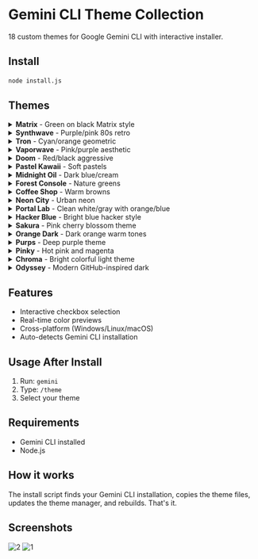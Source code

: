 # Gemini CLI Theme Collection

18 custom themes for Google Gemini CLI with interactive installer.

## Install

```bash
node install.js
```

## Themes

<details>
<summary><strong>Matrix</strong> - Green on black Matrix style</summary>

![Matrix Logo](https://raw.githubusercontent.com/Pixel-wiz/gemini-themes/assets/matrix-logo.png)
![Matrix Code](https://raw.githubusercontent.com/Pixel-wiz/gemini-themes/assets/matrix.png)

</details>

<details>
<summary><strong>Synthwave</strong> - Purple/pink 80s retro</summary>

![Synthwave Logo](https://raw.githubusercontent.com/Pixel-wiz/gemini-themes/assets/synthwave-logo.png)
![Synthwave Code](https://raw.githubusercontent.com/Pixel-wiz/gemini-themes/assets/synthwave.png)

</details>

<details>
<summary><strong>Tron</strong> - Cyan/orange geometric</summary>

![Tron Logo](https://raw.githubusercontent.com/Pixel-wiz/gemini-themes/assets/tron-logo.png)
![Tron Code](https://raw.githubusercontent.com/Pixel-wiz/gemini-themes/assets/tron.png)

</details>

<details>
<summary><strong>Vaporwave</strong> - Pink/purple aesthetic</summary>

![Vaporwave Logo](https://raw.githubusercontent.com/Pixel-wiz/gemini-themes/assets/vaporwave-logo.png)
![Vaporwave Code](https://raw.githubusercontent.com/Pixel-wiz/gemini-themes/assets/vaporwave.png)

</details>

<details>
<summary><strong>Doom</strong> - Red/black aggressive</summary>

![Doom Logo](https://raw.githubusercontent.com/Pixel-wiz/gemini-themes/assets/doom-logo.png)
![Doom Code](https://raw.githubusercontent.com/Pixel-wiz/gemini-themes/assets/doom.png)

</details>

<details>
<summary><strong>Pastel Kawaii</strong> - Soft pastels</summary>

![Pastel Kawaii Logo](https://raw.githubusercontent.com/Pixel-wiz/gemini-themes/assets/pastel-kawaii-logo.png)
![Pastel Kawaii Code](https://raw.githubusercontent.com/Pixel-wiz/gemini-themes/assets/pastel-kawaii.png)

</details>

<details>
<summary><strong>Midnight Oil</strong> - Dark blue/cream</summary>

![Midnight Oil Logo](https://raw.githubusercontent.com/Pixel-wiz/gemini-themes/assets/midnight-oil-logo.png)
![Midnight Oil Code](https://raw.githubusercontent.com/Pixel-wiz/gemini-themes/assets/midnight-oil.png)

</details>

<details>
<summary><strong>Forest Console</strong> - Nature greens</summary>

![Forest Console Logo](https://raw.githubusercontent.com/Pixel-wiz/gemini-themes/assets/forest-console-logo.png)
![Forest Console Code](https://raw.githubusercontent.com/Pixel-wiz/gemini-themes/assets/forest-console.png)

</details>

<details>
<summary><strong>Coffee Shop</strong> - Warm browns</summary>

![Coffee Shop Logo](https://raw.githubusercontent.com/Pixel-wiz/gemini-themes/assets/coffee-shop-logo.png)
![Coffee Shop Code](https://raw.githubusercontent.com/Pixel-wiz/gemini-themes/assets/coffee-shop.png)

</details>

<details>
<summary><strong>Neon City</strong> - Urban neon</summary>

![Neon City Logo](https://raw.githubusercontent.com/Pixel-wiz/gemini-themes/assets/neon-city-logo.png)
![Neon City Code](https://raw.githubusercontent.com/Pixel-wiz/gemini-themes/assets/neon-city.png)

</details>

<details>
<summary><strong>Portal Lab</strong> - Clean white/gray with orange/blue</summary>

![Portal Lab Logo](https://raw.githubusercontent.com/Pixel-wiz/gemini-themes/assets/portal-lab-logo.png)
![Portal Lab Code](https://raw.githubusercontent.com/Pixel-wiz/gemini-themes/assets/portal-lab.png)

</details>

<details>
<summary><strong>Hacker Blue</strong> - Bright blue hacker style</summary>

![Hacker Blue Logo](https://raw.githubusercontent.com/Pixel-wiz/gemini-themes/assets/hacker-blue-logo.png)
![Hacker Blue Code](https://raw.githubusercontent.com/Pixel-wiz/gemini-themes/assets/hacker-blue.png)

</details>

<details>
<summary><strong>Sakura</strong> - Pink cherry blossom theme</summary>

![Sakura Logo](https://raw.githubusercontent.com/Pixel-wiz/gemini-themes/assets/sakura-logo.png)
![Sakura Code](https://raw.githubusercontent.com/Pixel-wiz/gemini-themes/assets/sakura.png)

</details>

<details>
<summary><strong>Orange Dark</strong> - Dark orange warm tones</summary>

![Orange Dark Logo](https://raw.githubusercontent.com/Pixel-wiz/gemini-themes/assets/orange-dark-logo.png)
![Orange Dark Code](https://raw.githubusercontent.com/Pixel-wiz/gemini-themes/assets/orange-dark.png)

</details>

<details>
<summary><strong>Purps</strong> - Deep purple theme</summary>

![Purps Logo](https://raw.githubusercontent.com/Pixel-wiz/gemini-themes/assets/purps-logo.png)
![Purps Code](https://raw.githubusercontent.com/Pixel-wiz/gemini-themes/assets/purps.png)

</details>

<details>
<summary><strong>Pinky</strong> - Hot pink and magenta</summary>

![Pinky Logo](https://raw.githubusercontent.com/Pixel-wiz/gemini-themes/assets/pinky-logo.png)
![Pinky Code](https://raw.githubusercontent.com/Pixel-wiz/gemini-themes/assets/pinky.png)

</details>

<details>
<summary><strong>Chroma</strong> - Bright colorful light theme</summary>

![Chroma Logo](https://raw.githubusercontent.com/Pixel-wiz/gemini-themes/assets/chroma-logo.png)
![Chroma Code](https://raw.githubusercontent.com/Pixel-wiz/gemini-themes/assets/chroma.png)

</details>

<details>
<summary><strong>Odyssey</strong> - Modern GitHub-inspired dark</summary>

![Odyssey Logo](https://raw.githubusercontent.com/Pixel-wiz/gemini-themes/assets/odyssey-logo.png)
![Odyssey Code](https://raw.githubusercontent.com/Pixel-wiz/gemini-themes/assets/odyssey.png)

</details>

## Features

- Interactive checkbox selection
- Real-time color previews
- Cross-platform (Windows/Linux/macOS)
- Auto-detects Gemini CLI installation

## Usage After Install

1. Run: `gemini`
2. Type: `/theme`
3. Select your theme

## Requirements

- Gemini CLI installed
- Node.js

## How it works

The install script finds your Gemini CLI installation, copies the theme files, updates the theme manager, and rebuilds. That's it.

## Screenshots

![2](https://github.com/user-attachments/assets/61c189d5-dbca-41cf-957a-e0ea84c8466d)
![1](https://github.com/user-attachments/assets/f66ccb08-ca78-4e20-b1b1-7bdb77eea8f6)
